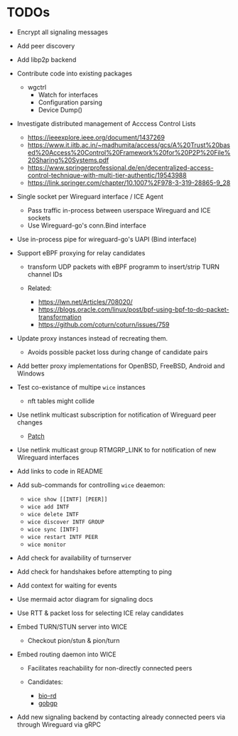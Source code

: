 # TODOs

-   Encrypt all signaling messages

-   Add peer discovery

-   Add libp2p backend

-   Contribute code into existing packages
    -   wgctrl
        -   Watch for interfaces
        -   Configuration parsing
        -   Device Dump()

-   Investigate distributed management of Acccess Control Lists
    -   <https://ieeexplore.ieee.org/document/1437269>
    -   <https://www.it.iitb.ac.in/~madhumita/access/gcs/A%20Trust%20based%20Access%20Control%20Framework%20for%20P2P%20File%20Sharing%20Systems.pdf>
    -   <https://www.springerprofessional.de/en/decentralized-access-control-technique-with-multi-tier-authentic/19543988>
    -   <https://link.springer.com/chapter/10.1007%2F978-3-319-28865-9_28>

-   Single socket per Wireguard interface / ICE Agent
    -   Pass traffic in-process between userspace Wireguard and ICE sockets
    -   Use Wireguard-go's conn.Bind interface

-   Use in-process pipe for wireguard-go's UAPI (Bind interface)

-   Support eBPF proxying for relay candidates
    -   transform UDP packets with eBPF programm to insert/strip TURN channel IDs

    -   Related:
        -   <https://lwn.net/Articles/708020/>
        -   <https://blogs.oracle.com/linux/post/bpf-using-bpf-to-do-packet-transformation>
        -   <https://github.com/coturn/coturn/issues/759>

-   Update proxy instances instead of recreating them.
    -   Avoids possible packet loss during change of candidate pairs

-   Add better proxy implementations for OpenBSD, FreeBSD, Android and Windows

-   Test co-existance of multipe `wice` instances
    -   nft tables might collide

-   Use netlink multicast subscription for notification of Wireguard peer changes
    -   [Patch](https://lore.kernel.org/patchwork/patch/1366219/)

-   Use netlink multicast group RTMGRP_LINK to for notification of new Wireguard interfaces

-   Add links to code in README

-   Add sub-commands for controlling `wice` deaemon:
    -   `wice show [[INTF] [PEER]]`
    -   `wice add INTF`
    -   `wice delete INTF`
    -   `wice discover INTF GROUP`
    -   `wice sync [INTF]`
    -   `wice restart INTF PEER`
    -   `wice monitor`

-   Add check for availability of turnserver

-   Add check for handshakes before attempting to ping

-   Add context for waiting for events

-   Use mermaid actor diagram for signaling docs

-   Use RTT & packet loss for selecting ICE relay candidates

-   Embed TURN/STUN server into WICE
    -   Checkout pion/stun & pion/turn

-   Embed routing daemon into WICE
    -   Facilitates reachability for non-directly connected peers

    -   Candidates:
        -   [bio-rd](https://github.com/bio-routing/bio-rd)
        -   [gobgp](https://github.com/osrg/gobgp/)

-   Add new signaling backend by contacting already connected peers via through Wireguard via gRPC
